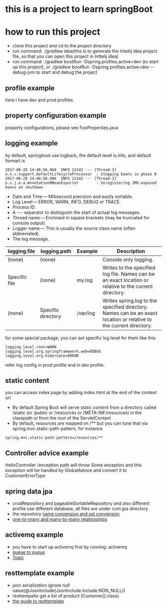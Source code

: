 # this is a project to learn springBoot

# how to run this project
* clone this project and cd to the project directory
* run command: ./gradlew idea(this is to generate the Intellij idea project file, so that you can open this project in Inttelij idea)
* run command: ./gradlew  bootRun -Dspring.profiles.active=dev (to start up this project), or ./gradlew bootRun -Dspring.profiles.active=dev --debug-jvm to start and debug the project

## profile example
here I have dev and prod profiles
## property configuration example
property configurations, please see FooProperties.java
## logging example
by default, springboot use logback, the default level is info, and default formart is
```
2017-06-28 14:46:56.084  INFO 12142 --- [Thread-3] o.s.c.support.DefaultLifecycleProcessor  : Stopping beans in phase 0
2017-06-28 14:46:56.086  INFO 12142 --- [Thread-3] o.s.j.e.a.AnnotationMBeanExporter        : Unregistering JMX-exposed beans on shutdown
```
* Date and Time — Millisecond precision and easily sortable.
* Log Level — ERROR, WARN, INFO, DEBUG or TRACE.
* Process ID.
* A --- separator to distinguish the start of actual log messages.
* Thread name — Enclosed in square brackets (may be truncated for console output).
* Logger name — This is usually the source class name (often abbreviated).
* The log message.

logging.file | logging.path | Example | Description
------------ | ------------ | ------- | -----------
(none) | (none) | | Console only logging.
Specific file | (none) | my.log | Writes to the specified log file. Names can be an exact location or relative to the current directory.
(none) | Specific directory | /var/log | Writes spring.log to the specified directory. Names can be an exact location or relative to the current directory.


for some special package, you can set specific log level for them like this:
```
logging.level.root=WARN
logging.level.org.springframework.web=DEBUG
logging.level.org.hibernate=ERROR
```
refer log config in prod profile and in dev profile.
## static content
you can access index page by adding index.html at the end of the context url
* By default Spring Boot will serve static content from a directory called /static (or /public or /resources or /META-INF/resources) in the classpath or from the root of the ServletContext
* By default, resources are mapped on /** but you can tune that via spring.mvc.static-path-pattern, for instance
```
spring.mvc.static-path-pattern=/resources/**
```
## Controller advice example
HelloController /exception path will throw Some exception and this exception will be handled by GlobalAdvice and
 convert it to CustomerErrorType
## spring data jpa
* crudRepository and pageableSortableRepository and also different profile use different database, all files are under com.jpa directory
* the repository [name convension and sql convension](https://docs.spring.io/spring-data/jpa/docs/current/reference/html/)
* [one-to-many and many-to-many relationships](https://gigsterous.github.io/engineering/2016/09/25/spring-boot-2.html)
## activemq example
* you have to start up activemq first by running: activemq
* [queue to queue](https://javainsider.wordpress.com/tag/jms-with-activemq-sample-example/)
* [Topic](https://www.codenotfound.com/2014/11/jms-publish-subscribe-messaging-example-activemq-maven.html)
## resttemplate example
* json serialization ignore null value(@JsonInclude(JsonInclude.Include.NON_NULL))
* resttempalte get a list of product (Customer[].class)
* [the guide to resttemplate](http://www.baeldung.com/rest-template)